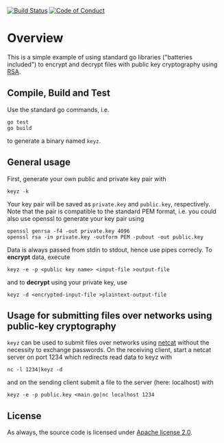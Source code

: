 [![Build Status](https://github.com/mlesniak/go-keyz/workflows/Go/badge.svg)](https://github.com/mlesniak/go-keyz/actions?query=workflow%3AGo)
[![Code of Conduct](https://img.shields.io/badge/%E2%9D%A4-code%20of%20conduct-orange.svg?style=flat)](CODE_OF_CONDUCT.md)

# Overview

This is a simple example of using standard go libraries ("batteries included") to encrypt and decrypt files with
public key cryptography using [RSA](https://en.wikipedia.org/wiki/RSA_(cryptosystem)).

## Compile, Build and Test

Use the standard go commands, i.e.

    go test
    go build

to generate a binary named `keyz`.

## General usage

First, generate your own public and private key pair with

    keyz -k

Your key pair will be saved as `private.key` and `public.key`, respectively. Note that the pair is compatible to the
standard PEM format, i.e. you could also use openssl to generate your key pair using

    openssl genrsa -f4 -out private.key 4096
    openssl rsa -in private.key -outform PEM -pubout -out public.key

Data is always passed from stdin to stdout, hence use pipes correcly. To **encrypt** data, execute

    keyz -e -p <public key name> <input-file >output-file

and to **decrypt** using your private key, use

    keyz -d <encrypted-input-file >plaintext-output-file

## Usage for submitting files over networks using public-key cryptography

`keyz` can be used to submit files over networks using [netcat](https://en.wikipedia.org/wiki/Netcat) without
the necessity to exchange passwords. On the receiving client, start a netcat server on port 1234 which redirects read
data to keyz with

    nc -l 1234|keyz -d

and on the sending client submit a file to the server (here: localhost) with

    keyz -e -p public.key <main.go|nc localhost 1234

## License

As always, the source code is licensed under [Apache license 2.0](https://raw.githubusercontent.com/mlesniak/go-keyz/master/LICENSE).